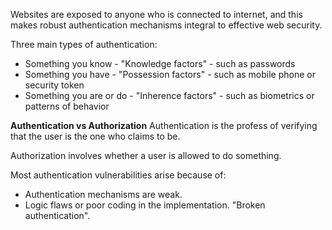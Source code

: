 Websites are exposed to anyone who is connected to internet, and this makes robust authentication mechanisms integral to effective web security.

Three main types of authentication:
- Something you know - "Knowledge factors" - such as passwords
- Something you have - "Possession factors" - such as mobile phone or security token
- Something you are or do - "Inherence factors" - such as biometrics or patterns of behavior

**Authentication vs Authorization**
Authentication is the profess of verifying that the user is the one who claims to be. 

Authorization involves whether a user is allowed to do something.

Most authentication vulnerabilities arise because of:
- Authentication mechanisms are weak.
- Logic flaws or poor coding in the implementation. "Broken authentication".

